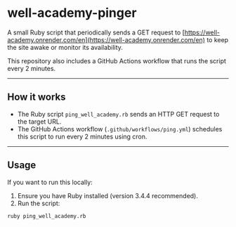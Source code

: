 # well-academy-pinger

A small Ruby script that periodically sends a GET request to [https://well-academy.onrender.com/en](https://well-academy.onrender.com/en) to keep the site awake or monitor its availability.

This repository also includes a GitHub Actions workflow that runs the script every 2 minutes.

---

## How it works

- The Ruby script `ping_well_academy.rb` sends an HTTP GET request to the target URL.
- The GitHub Actions workflow (`.github/workflows/ping.yml`) schedules this script to run every 2 minutes using cron.

---

## Usage

If you want to run this locally:

1. Ensure you have Ruby installed (version 3.4.4 recommended).
2. Run the script:

```bash
ruby ping_well_academy.rb
